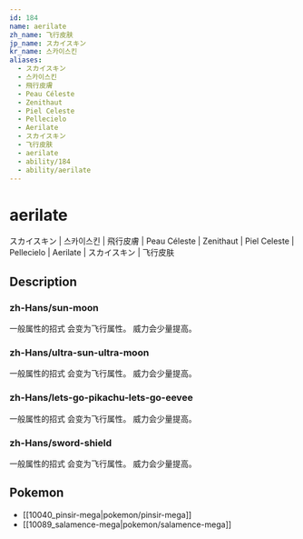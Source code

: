 ```yaml
---
id: 184
name: aerilate
zh_name: 飞行皮肤
jp_name: スカイスキン
kr_name: 스카이스킨
aliases:
  - スカイスキン
  - 스카이스킨
  - 飛行皮膚
  - Peau Céleste
  - Zenithaut
  - Piel Celeste
  - Pellecielo
  - Aerilate
  - スカイスキン
  - 飞行皮肤
  - aerilate
  - ability/184
  - ability/aerilate
---
```

# aerilate

スカイスキン | 스카이스킨 | 飛行皮膚 | Peau Céleste | Zenithaut | Piel Celeste | Pellecielo | Aerilate | スカイスキン | 飞行皮肤

## Description

### zh-Hans/sun-moon

一般属性的招式
会变为飞行属性。
威力会少量提高。

### zh-Hans/ultra-sun-ultra-moon

一般属性的招式
会变为飞行属性。
威力会少量提高。

### zh-Hans/lets-go-pikachu-lets-go-eevee

一般属性的招式
会变为飞行属性。
威力会少量提高。

### zh-Hans/sword-shield

一般属性的招式
会变为飞行属性。
威力会少量提高。

## Pokemon

- [[10040_pinsir-mega|pokemon/pinsir-mega]]
- [[10089_salamence-mega|pokemon/salamence-mega]]

